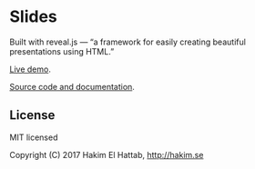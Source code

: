 # Slides

Built with reveal.js — “a framework for easily creating beautiful presentations using HTML.”

[Live demo](http://revealjs.com/).

[Source code and documentation](https://github.com/hakimel/reveal.js).

## License

MIT licensed

Copyright (C) 2017 Hakim El Hattab, http://hakim.se
